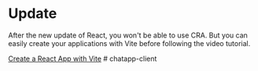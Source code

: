 # Update

After the new update of React, you won't be able to use CRA. But you can easily create your applications with Vite before following the video tutorial.

[Create a React App with Vite](https://github.com/safak/youtube23/tree/react-mini)
#   c h a t a p p - c l i e n t  
 